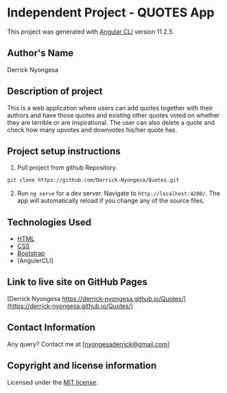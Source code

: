 # Independent Project - QUOTES App

This project was generated with [Angular CLI](https://github.com/angular/angular-cli) version 11.2.5.

## Author's Name
Derrick Nyongesa

## Description of project
This is a web application where users can add quotes together with their authors and have those quotes and existing other quotes voted on whether they are terrible or are inspirational. The user can also delete a quote and check how many upvotes and downvotes his/her quote has.

## Project setup instructions
1. Pull project from github Repository.

```bash
git clone https://github.com/Derrick-Nyongesa/Quotes.git
``` 

2. Run `ng serve` for a dev server. Navigate to `http://localhost:4200/`. The app will automatically reload if you change any of the source files.

## Technologies Used

* [HTML](https://html.spec.whatwg.org/)
* [CSS](https://www.w3.org/TR/CSS/#css)
* [Bootstrap](https://getbootstrap.com/)
* [AngulerCLI]

## Link to live site on GitHub Pages
[Derrick Nyongesa https://derrick-nyongesa.github.io/Quotes/](https://derrick-nyongesa.github.io/Quotes/)

## Contact Information 

Any query? Contact me at [nyongesaderrick@gmail.com]

## Copyright and license information
Licensed under the [MIT license](LICENSE).